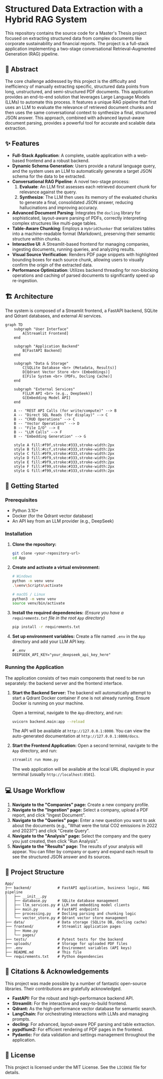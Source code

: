 # Structured Data Extraction with a Hybrid RAG System

This repository contains the source code for a Master's Thesis project focused on extracting structured data from complex documents like corporate sustainability and financial reports. The project is a full-stack application implementing a two-stage conversational Retrieval-Augmented Generation (RAG) pipeline.

## 📖 Abstract

The core challenge addressed by this project is the difficulty and inefficiency of manually extracting specific, structured data points from long, unstructured, and semi-structured PDF documents. This application provides an end-to-end solution that leverages Large Language Models (LLMs) to automate this process. It features a unique RAG pipeline that first uses an LLM to evaluate the relevance of retrieved document chunks and then uses the same conversational context to synthesize a final, structured JSON answer. This approach, combined with advanced layout-aware document parsing, provides a powerful tool for accurate and scalable data extraction.

## ✨ Features

- **Full-Stack Application**: A complete, usable application with a web-based frontend and a robust backend.
- **Dynamic Schema Generation**: Users provide a natural language query, and the system uses an LLM to automatically generate a target JSON schema for the data to be extracted.
- **Conversational RAG Pipeline**: A novel two-stage process:
  1.  **Evaluate**: An LLM first assesses each retrieved document chunk for relevance against the query.
  2.  **Synthesize**: The LLM then uses its memory of the evaluated chunks to generate a final, consolidated JSON answer, reducing hallucinations and improving accuracy.
- **Advanced Document Parsing**: Integrates the `docling` library for sophisticated, layout-aware parsing of PDFs, correctly interpreting complex structures like multi-page tables.
- **Table-Aware Chunking**: Employs a `HybridChunker` that serializes tables into a machine-readable format (Markdown), preserving their semantic structure within chunks.
- **Interactive UI**: A Streamlit-based frontend for managing companies, ingesting documents, running queries, and analyzing results.
- **Visual Source Verification**: Renders PDF page snippets with highlighted bounding boxes for each source chunk, allowing users to visually confirm the origin of the extracted data.
- **Performance Optimization**: Utilizes backend threading for non-blocking operations and caching of parsed documents to significantly speed up re-ingestion.

## 🏗️ Architecture

The system is composed of a Streamlit frontend, a FastAPI backend, SQLite and Qdrant databases, and external AI services.

```mermaid
graph TD
    subgraph "User Interface"
        A[Streamlit Frontend]
    end

    subgraph "Application Backend"
        B[FastAPI Backend]
    end

    subgraph "Data & Storage"
        C[SQLite Database <br> (Metadata, Results)]
        D[Qdrant Vector Store <br> (Embeddings)]
        E[File System <br> (PDFs, Docling Cache)]
    end

    subgraph "External Services"
        F[LLM API <br> (e.g., DeepSeek)]
        G[Embedding Model API]
    end

    A -- "REST API Calls (for write/compute)" --> B
    A -- "Direct SQL Reads (for display)" --> C
    B -- "CRUD Operations" --> C
    B -- "Vector Operations" --> D
    B -- "File I/O" --> E
    B -- "LLM Calls" --> F
    B -- "Embedding Generation" --> G

    style A fill:#f9f,stroke:#333,stroke-width:2px
    style B fill:#ccf,stroke:#333,stroke-width:2px
    style C fill:#9f9,stroke:#333,stroke-width:2px
    style D fill:#9f9,stroke:#333,stroke-width:2px
    style E fill:#9f9,stroke:#333,stroke-width:2px
    style F fill:#f99,stroke:#333,stroke-width:2px
    style G fill:#f99,stroke:#333,stroke-width:2px
```

## 🚀 Getting Started

### Prerequisites

- Python 3.10+
- Docker (for the Qdrant vector database)
- An API key from an LLM provider (e.g., DeepSeek)

### Installation

1.  **Clone the repository:**
    ```bash
    git clone <your-repository-url>
    cd App
    ```

2.  **Create and activate a virtual environment:**
    ```bash
    # Windows
    python -m venv venv
    .\venv\Scripts\activate

    # macOS / Linux
    python3 -m venv venv
    source venv/bin/activate
    ```

3.  **Install the required dependencies:**
    *(Ensure you have a `requirements.txt` file in the root `App` directory)*
    ```bash
    pip install -r requirements.txt
    ```

4.  **Set up environment variables:**
    Create a file named `.env` in the `App` directory and add your LLM API key.

    ```env
    # .env
    DEEPSEEK_API_KEY="your_deepseek_api_key_here"
    ```

### Running the Application

The application consists of two main components that need to be run separately: the backend server and the frontend interface.

1.  **Start the Backend Server:**
    The backend will automatically attempt to start a Qdrant Docker container if one is not already running. Ensure Docker is running on your machine.

    Open a terminal, navigate to the `App` directory, and run:
    ```bash
    uvicorn backend.main:app --reload
    ```
    The API will be available at `http://127.0.0.1:8000`. You can view the auto-generated documentation at `http://127.0.0.1:8000/docs`.

2.  **Start the Frontend Application:**
    Open a second terminal, navigate to the `App` directory, and run:
    ```bash
    streamlit run Home.py
    ```
    The web application will be available at the local URL displayed in your terminal (usually `http://localhost:8501`).

## 💻 Usage Workflow

1.  **Navigate to the "Companies" page:** Create a new company profile.
2.  **Navigate to the "Ingestion" page:** Select a company, upload a PDF report, and click "Ingest Document".
3.  **Navigate to the "Queries" page:** Enter a new question you want to ask about the documents (e.g., "What were the total CO2 emissions in 2022 and 2023?") and click "Create Query".
4.  **Navigate to the "Analysis" page:** Select the company and the query you just created, then click "Run Analysis".
5.  **Navigate to the "Results" page:** The results of your analysis will appear. You can filter by company or query and expand each result to see the structured JSON answer and its sources.

## 📂 Project Structure

```
App/
├── backend/            # FastAPI application, business logic, RAG pipeline
│   ├── __init__.py
│   ├── database.py     # SQLite database management
│   ├── llm_services.py # LLM and embedding model clients
│   ├── main.py         # FastAPI endpoints
│   ├── processing.py   # Docling parsing and chunking logic
│   └── vector_store.py # Qdrant vector store management
├── data/               # Data storage (SQLite DB, docling cache)
├── frontend/           # Streamlit application pages
│   ├── Home.py
│   └── pages/
├── tests/              # Pytest tests for the backend
├── uploads/            # Storage for uploaded PDF files
├── .env                # Environment variables (API keys)
├── README.md           # This file
└── requirements.txt    # Python dependencies
```

## 🙏 Citations & Acknowledgements

This project was made possible by a number of fantastic open-source libraries. Their contributions are gratefully acknowledged.

- **FastAPI:** For the robust and high-performance backend API.
- **Streamlit:** For the interactive and easy-to-build frontend.
- **Qdrant:** As the high-performance vector database for semantic search.
- **LangChain:** For orchestrating interactions with LLMs and managing prompts.
- **docling:** For advanced, layout-aware PDF parsing and table extraction.
- **pypdfium2:** For efficient rendering of PDF pages in the frontend.
- **Pydantic:** For data validation and settings management throughout the application.

## 📄 License

This project is licensed under the MIT License. See the `LICENSE` file for details.

